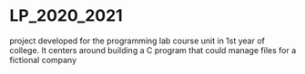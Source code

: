 # LP_2020_2021
project developed for the programming lab course unit in 1st year of college. It centers around building a C program that could manage files for a fictional company
